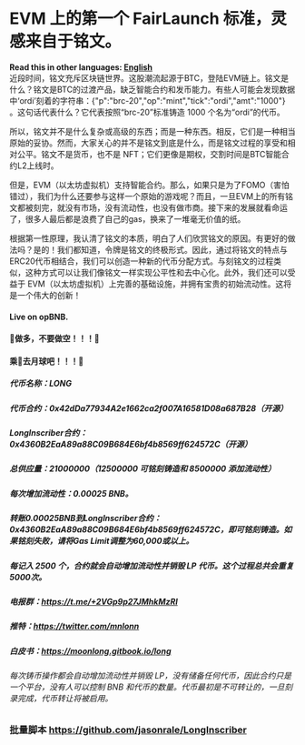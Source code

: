 # EVM 上的第一个 FairLaunch 标准，灵感来自于铭文。
**Read this in other languages: [English](README.en.md)**  
近段时间，铭文充斥区块链世界。这股潮流起源于BTC，登陆EVM链上。铭文是什么？铭文是BTC的过渡产品，缺乏智能合约和发币能力。有些人可能会发现数据中‘ordi’刻着的字符串：{"p":"brc-20","op":"mint","tick":"ordi","amt":"1000"} 。这句话代表什么？它代表按照“brc-20”标准铸造 1000 个名为“ordi”的代币。

所以，铭文并不是什么复杂或高级的东西；而是一种东西。相反，它们是一种相当原始的妥协。然而，大家关心的并不是铭文到底是什么，而是铭文过程的享受和相对公平。铭文不是货币，也不是 NFT；它们更像是期权，交割时间是BTC智能合约L2上线时。

但是，EVM（以太坊虚拟机）支持智能合约。那么，如果只是为了FOMO（害怕错过），我们为什么还要参与这样一个原始的游戏呢？而且，一旦EVM上的所有铭文都被刻完，就没有市场，没有流动性，也没有做市商。接下来的发展就看命运了，很多人最后都是浪费了自己的gas，换来了一堆毫无价值的纸。

根据第一性原理，我认清了铭文的本质，明白了人们欣赏铭文的原因。有更好的做法吗？是的！我们都知道，令牌是铭文的终极形式。因此，通过将铭文的特点与ERC20代币相结合，我们可以创造一种新的代币分配方式。与刻铭文的过程类似，这种方式可以让我们像铭文一样实现公平性和去中心化。此外，我们还可以受益于 EVM（以太坊虚拟机）上完善的基础设施，并拥有宝贵的初始流动性。这将是一个伟大的创新！

#### Live on opBNB.
#### 🐉做多，不要做空！！！🐉
#### 乘🐉去月球吧！！！🐉
##### 代币名称：LONG
##### 代币合约：0x42dDa77934A2e1662ca2f007A16581D08a687B28（开源）
##### LongInscriber合约：0x4360B2EaA89a88C09B684E6bf4b8569ff624572C（开源）
##### 总供应量：21000000（12500000 可铭刻铸造和 8500000 添加流动性）
##### 每次增加流动性：0.00025 BNB。
##### 转账0.00025BNB到LongInscriber合约：0x4360B2EaA89a88C09B684E6bf4b8569ff624572C，即可铭刻铸造。如果铭刻失败，请将Gas Limit调整为60,000或以上。
##### 每记入 2500 个，合约就会自动增加流动性并销毁 LP 代币。这个过程总共会重复5000次。
##### 电报群：https://t.me/+2VGp9p27JMhkMzRl
##### 推特：https://twitter.com/mnlonn
##### 白皮书：https://moonlong.gitbook.io/long
###### 每次铸币操作都会自动增加流动性并销毁 LP，没有储备任何代币，因此合约只是一个平台，没有人可以控制 BNB 和代币的数量。代币最初是不可转让的，一旦刻录完成，代币转让将被启用。
### 批量脚本 https://github.com/jasonrale/LongInscriber
